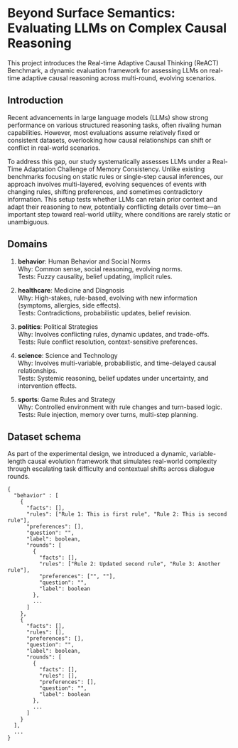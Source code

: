 # Beyond Surface Semantics: <br/>Evaluating LLMs on Complex Causal Reasoning

This project introduces the Real-time Adaptive Causal Thinking (ReACT) Benchmark, a dynamic evaluation framework for assessing LLMs on real-time adaptive causal reasoning across multi-round, evolving scenarios.

## Introduction
Recent advancements in large language models (LLMs) show strong performance on various structured reasoning tasks, often rivaling human capabilities. However, most evaluations assume relatively fixed or consistent datasets, overlooking how causal relationships can shift or conflict in real-world scenarios.

To address this gap, our study systematically assesses LLMs under a Real-Time Adaptation Challenge of Memory Consistency. Unlike existing benchmarks focusing on static rules or single-step causal inferences, our approach involves multi-layered, evolving sequences of events with changing rules, shifting preferences, and sometimes contradictory information. This setup tests whether LLMs can retain prior context and adapt their reasoning to new, potentially conflicting details over time—an important step toward real-world utility, where conditions are rarely static or unambiguous.

## Domains
1. **behavior**: Human Behavior and Social Norms <br/>
Why: Common sense, social reasoning, evolving norms. <br/>
Tests: Fuzzy causality, belief updating, implicit rules.

2. **healthcare**: Medicine and Diagnosis <br/>
Why: High-stakes, rule-based, evolving with new information (symptoms, allergies, side effects). <br/>
Tests: Contradictions, probabilistic updates, belief revision.

3. **politics**: Political Strategies <br/>
Why: Involves conflicting rules, dynamic updates, and trade-offs. <br/>
Tests: Rule conflict resolution, context-sensitive preferences.

4. **science**: Science and Technology <br/>
Why: Involves multi-variable, probabilistic, and time-delayed causal relationships. <br/>
Tests: Systemic reasoning, belief updates under uncertainty, and intervention effects.

5. **sports**: Game Rules and Strategy <br/>
Why: Controlled environment with rule changes and turn-based logic. <br/>
Tests: Rule injection, memory over turns, multi-step planning.

## Dataset schema
As part of the experimental design, we introduced a dynamic, variable-length causal evolution framework that simulates real-world complexity through escalating task difficulty and contextual shifts across dialogue rounds.
```
{
  "behavior" : [
    {
      "facts": [],
      "rules": ["Rule 1: This is first rule", "Rule 2: This is second rule"],
      "preferences": [],
      "question": "",
      "label": boolean,
      "rounds": [
        {
          "facts": [],
          "rules": ["Rule 2: Updated second rule", "Rule 3: Another rule"],
          "preferences": ["", ""],
          "question": "",
          "label": boolean
        },
        ...
      ]
    },
    {
      "facts": [],
      "rules": [],
      "preferences": [],
      "question": "",
      "label": boolean,
      "rounds": [
        {
          "facts": [],
          "rules": [],
          "preferences": [],
          "question": "",
          "label": boolean
        },
        ...
      ]
    }
  ],
  ...
}
```
